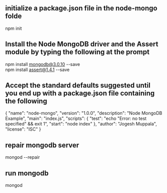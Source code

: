 ##  initialize a package.json file in the node-mongo folde
npm init

## Install the Node MongoDB driver and the Assert module by typing the following at the prompt
npm install mongodb@3.0.10 --save     </br>
npm install assert@1.4.1 --save 

## Accept the standard defaults suggested until you end up with a package.json file containing the following
{
  "name": "node-mongo",
  "version": "1.0.0",
  "description": "Node MongoDB Example",
  "main": "index.js",
  "scripts": {
    "test": "echo \"Error: no test specified\" && exit 1",
    "start": "node index"
  },
  "author": "Jogesh Muppala",
  "license": "ISC"
}

## repair mongodb server 
mongod --repair
## run mongodb
mongod